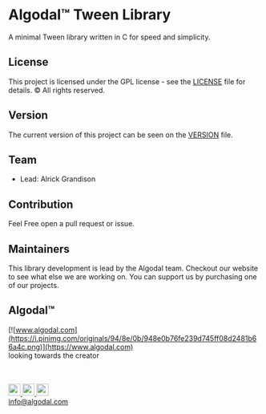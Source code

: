 # Algodal™ Tween Library
A minimal Tween library written in C for speed and simplicity.

## License
This project is licensed under the GPL license - see the [LICENSE](LICENSE) file for details.
© All rights reserved.

## Version
The current version of this project can be seen on the [VERSION](VERSION.md) file.

## Team
* Lead:		Alrick Grandison

## Contribution

Feel Free open a pull request or issue.

## Maintainers

This library development is lead by the Algodal team. Checkout our website to see what else we are working on. You can support us by purchasing one of our projects.

## Algodal™
[![www.algodal.com](https://i.pinimg.com/originals/94/8e/0b/948e0b76fe239d745ff08d2481b66a4c.png)](https://www.algodal.com)
<br/>
looking towards the creator
<br/><br/><br/>

<a href="https://www.facebook.com/algodalinnovations/"> <img src="https://i.pinimg.com/originals/27/8c/b4/278cb4f35386c4ce87bbc30504c55225.png" width="24" height="24"> </a>
<a href="http://projects-algodal.blogspot.com/"> <img src="https://i.pinimg.com/originals/a2/17/81/a217812576868675ff43d236a84cdde1.png" width="24" height="24"> </a>
<a href="https://github.com/Rickodesea"> <img src="https://i.pinimg.com/originals/d3/b7/39/d3b7395399c3cf77213ed21db8dad572.png" width="24" height="24"> </a>
<br/>
info@algodal.com
<br/><br/>
